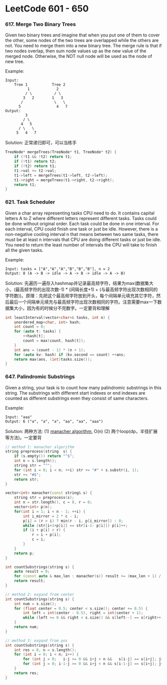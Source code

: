 # LeetCode 601 - 650

### 617. Merge Two Binary Trees

Given two binary trees and imagine that when you put one of them to cover the other, some nodes of the two trees are overlapped while the others are not. You need to merge them into a new binary tree. The merge rule is that if two nodes overlap, then sum node values up as the new value of the merged node. Otherwise, the NOT null node will be used as the node of new tree.

Example:

```text
Input:
    Tree 1           Tree 2
          1            2
         / \          / \
        3   2        1   3
       /              \   \
      5                4   7
Output:
         3
        / \
       4   5
      / \   \
     5   4   7
```

Solution: 正常递归即可，可以当练手

```cpp
TreeNode* mergeTrees(TreeNode* t1, TreeNode* t2) {
    if (!t1 && !t2) return t1;
    if (!t1) return t2;
    if (!t2) return t1;
    t1->val += t2->val;
    t1->left = mergeTrees(t1->left, t2->left);
    t1->right = mergeTrees(t1->right, t2->right);
    return t1;
}
```

### 621. Task Scheduler

Given a char array representing tasks CPU need to do. It contains capital letters A to Z where different letters represent different tasks. Tasks could be done without original order. Each task could be done in one interval. For each interval, CPU could finish one task or just be idle. However, there is a non-negative cooling interval n that means between two same tasks, there must be at least n intervals that CPU are doing different tasks or just be idle. You need to return the least number of intervals the CPU will take to finish all the given tasks.

Example:

```text
Input: tasks = ["A","A","A","B","B","B"], n = 2
Output: 8 (A -> B -> idle -> A -> B -> idle -> A -> B)
```

Solution: 先遍历一遍存入hashmap并记录最高频字符，结果为max\(数据集大小，\(最高频字符的出现次数-1\) \* \(间隔长度+1\) + \(与最高频字符出现次数相同的字符数\)\)。原理：先把这个最高频字符放到开头，每个间隔单元填充其它字符，然后最后一个间隔单元填充与最高频字符出现次数相同的字符。注意需要max一下数据集大小，因为有的时候分不完数字。一定要背和理解

```cpp
int leastInterval(vector<char>& tasks, int n) {
    unordered_map<char, int> hash;
    int count = 0;
    for (auto t: tasks) {
        ++hash[t];
        count = max(count, hash[t]);
    }
    int ans = (count - 1) * (n + 1);
    for (auto kv: hash) if (kv.second == count) ++ans;
    return max(ans, (int)tasks.size());
}
```

### 647. Palindromic Substrings

Given a string, your task is to count how many palindromic substrings in this string. The substrings with different start indexes or end indexes are counted as different substrings even they consist of same characters.

Example:

```text
Input: "aaa"
Output: 6 ("a", "a", "a", "aa", "aa", "aaa")
```

Solution: 两种方法: \(1\) [manacher algorithm](https://leetcode.com/problems/palindromic-substrings/solution/), O\(n\) \(2\) 两个loop\(dp，半径扩展等方法\)。一定要背

```cpp
// method 1: manacher algorithm
string preprocess(string  s) {
    if (s.empty()) return "^$";
    int n = s.length();
    string str = "^";
    for (int i = 0; i < n; ++i) str += "#" + s.substr(i, 1);
    str += "#$";
    return str;
}

vector<int> manacher(const string& s) {
    string str = preprocess(s);
    int n = str.length(), c = 0, r = 0;
    vector<int> p(n);
    for(int i = 1; i < n - 1; ++i) {
        int i_mirror = 2 * c - i;
        p[i] = (r > i) ? min(r - i, p[i_mirror]) : 0;
        while (str[i+1+p[i]] == str[i-1- p[i]]) p[i]++;
        if (i + p[i] > r) {
            r = i + p[i];
            c = i;
        }
    }
    return p;
}

int countSubstrings(string s) {
    auto result = 0;
    for (const auto & max_len : manacher(s)) result += (max_len + 1) / 2;
    return result;
}

// method 2: expand from center
int countSubstrings(string s) {
    int num = s.size();
    for (float center = 0.5; center < s.size(); center += 0.5) {
        int left = int(center - 0.5), right = int(center + 1);
        while (left >= 0 && right < s.size() && s[left--] == s[right++])  ++num;
    }
    return num;
}

// method 3: expand from pos
int countSubstrings(string s) {
    int res = 0, n = s.length();
    for (int i = 0; i < n; i++) {
        for (int j = 0;   i-j >= 0 && i+j < n &&   s[i-j] == s[i+j]; j++) ++res; //substring s[i-j, ..., i+j]
        for (int j = 0; i-1-j >= 0 && i+j < n && s[i-1-j] == s[i+j]; j++) ++res; //substring s[i-1-j, ..., i+j]
    }
    return res;
}
```

